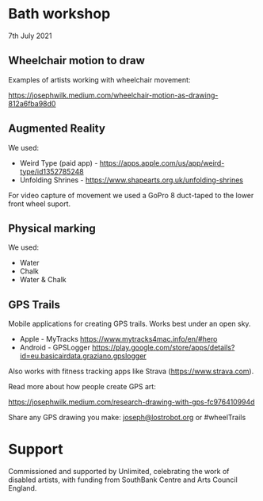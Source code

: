 # Bath workshop 
7th July 2021

## Wheelchair motion to draw

Examples of artists working with wheelchair movement:

https://josephwilk.medium.com/wheelchair-motion-as-drawing-812a6fba98d0

## Augmented Reality

We used:
* Weird Type (paid app) - https://apps.apple.com/us/app/weird-type/id1352785248
* Unfolding Shrines - https://www.shapearts.org.uk/unfolding-shrines

For video capture of movement we used a GoPro 8 duct-taped to the lower front wheel suport.

## Physical marking 

We used:
* Water
* Chalk
* Water & Chalk

## GPS Trails

Mobile applications for creating GPS trails. Works best under an open sky.

* Apple - MyTracks https://www.mytracks4mac.info/en/#hero
* Android - GPSLogger https://play.google.com/store/apps/details?id=eu.basicairdata.graziano.gpslogger

Also works with fitness tracking apps like Strava (https://www.strava.com). 

Read more about how people create GPS art:

https://josephwilk.medium.com/research-drawing-with-gps-fc976410994d


Share any GPS drawing you make: 
joseph@lostrobot.org or #wheelTrails

# Support
Commissioned and supported by Unlimited, celebrating the work of disabled artists, with funding from SouthBank Centre and Arts Council England.

